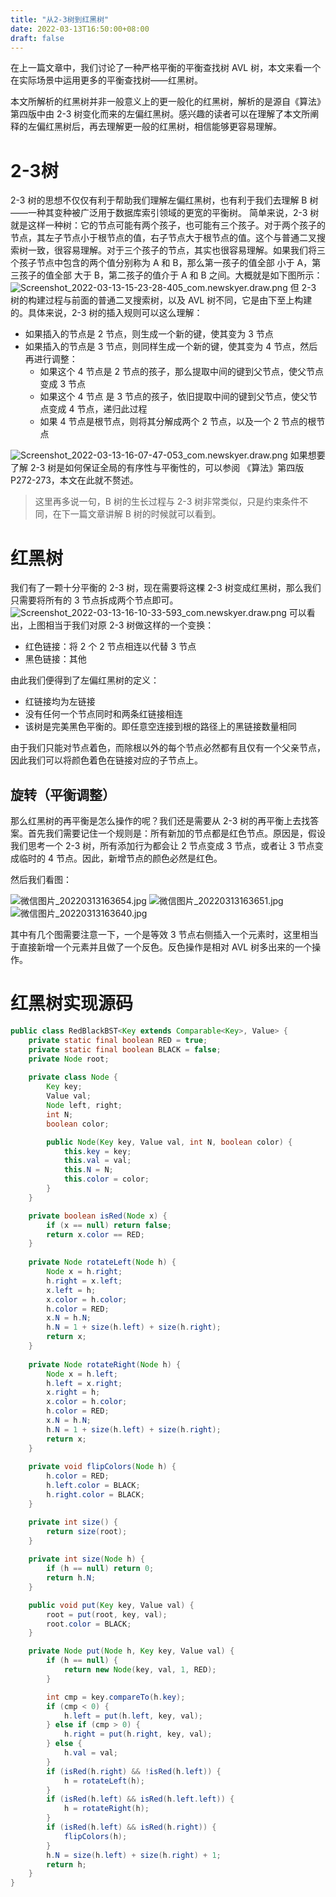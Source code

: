 ```yaml
---
title: "从2-3树到红黑树"
date: 2022-03-13T16:50:00+08:00
draft: false
---
```


在上一篇文章中，我们讨论了一种严格平衡的平衡查找树 AVL 树，本文来看一个在实际场景中运用更多的平衡查找树——红黑树。

本文所解析的红黑树并非一般意义上的更一般化的红黑树，解析的是源自《算法》第四版中由 2-3 树变化而来的左偏红黑树。感兴趣的读者可以在理解了本文所阐释的左偏红黑树后，再去理解更一般的红黑树，相信能够更容易理解。

# 2-3树
2-3 树的思想不仅仅有利于帮助我们理解左偏红黑树，也有利于我们去理解 B 树——一种其变种被广泛用于数据库索引领域的更宽的平衡树。
简单来说，2-3 树就是这样一种树：它的节点可能有两个孩子，也可能有三个孩子。对于两个孩子的节点，其左子节点小于根节点的值，右子节点大于根节点的值。这个与普通二叉搜索树一致，很容易理解。对于三个孩子的节点，其实也很容易理解。如果我们将三个孩子节点中包含的两个值分别称为 A 和 B，那么第一孩子的值全部 小于 A，第三孩子的值全部 大于 B，第二孩子的值介于 A 和 B 之间。大概就是如下图所示：
![Screenshot_2022-03-13-15-23-28-405_com.newskyer.draw.png](/from-two-three-tree-to-rbtree/Screenshot_2022-03-13-15-23-28-405_com.newskyer.draw.png)
但 2-3 树的构建过程与前面的普通二叉搜索树，以及 AVL 树不同，它是由下至上构建的。具体来说，2-3 树的插入规则可以这么理解：

- 如果插入的节点是 2 节点，则生成一个新的键，使其变为 3 节点
- 如果插入的节点是 3 节点，则同样生成一个新的键，使其变为 4 节点，然后再进行调整：
   - 如果这个 4 节点是 2 节点的孩子，那么提取中间的键到父节点，使父节点变成 3 节点
   - 如果这个 4 节点 是 3 节点的孩子，依旧提取中间的键到父节点，使父节点变成 4 节点，递归此过程
   - 如果 4 节点是根节点，则将其分解成两个 2 节点，以及一个 2 节点的根节点

![Screenshot_2022-03-13-16-07-47-053_com.newskyer.draw.png](/from-two-three-tree-to-rbtree/Screenshot_2022-03-13-16-07-47-053_com.newskyer.draw.png)
如果想要了解 2-3 树是如何保证全局的有序性与平衡性的，可以参阅 《算法》第四版 P272-273，本文在此就不赘述。

> 这里再多说一句，B 树的生长过程与 2-3 树非常类似，只是约束条件不同，在下一篇文章讲解 B 树的时候就可以看到。


# 红黑树
我们有了一颗十分平衡的 2-3 树，现在需要将这棵 2-3 树变成红黑树，那么我们只需要将所有的 3 节点拆成两个节点即可。
![Screenshot_2022-03-13-16-10-33-593_com.newskyer.draw.png](/from-two-three-tree-to-rbtree/Screenshot_2022-03-13-16-10-33-593_com.newskyer.draw.png)
可以看出，上图相当于我们对原 2-3 树做这样的一个变换：

- 红色链接：将 2 个 2 节点相连以代替 3 节点
- 黑色链接：其他

由此我们便得到了左偏红黑树的定义：

- 红链接均为左链接
- 没有任何一个节点同时和两条红链接相连
- 该树是完美黑色平衡的。即任意空连接到根的路径上的黑链接数量相同

由于我们只能对节点着色，而除根以外的每个节点必然都有且仅有一个父亲节点，因此我们可以将颜色着色在链接对应的子节点上。

## 旋转（平衡调整）

那么红黑树的再平衡是怎么操作的呢？我们还是需要从 2-3 树的再平衡上去找答案。首先我们需要记住一个规则是：所有新加的节点都是红色节点。原因是，假设我们思考一个 2-3 树，所有添加行为都会让 2 节点变成 3 节点，或者让 3 节点变成临时的 4 节点。因此，新增节点的颜色必然是红色。

然后我们看图：

![微信图片_20220313163654.jpg](/from-two-three-tree-to-rbtree/微信图片_20220313163654.jpg)
![微信图片_20220313163651.jpg](/from-two-three-tree-to-rbtree/微信图片_20220313163651.jpg)
![微信图片_20220313163640.jpg](/from-two-three-tree-to-rbtree/微信图片_20220313163640.jpg)

其中有几个图需要注意一下，一个是等效 3 节点右侧插入一个元素时，这里相当于直接新增一个元素并且做了一个反色。反色操作是相对 AVL 树多出来的一个操作。
# 红黑树实现源码

```java
public class RedBlackBST<Key extends Comparable<Key>, Value> {
    private static final boolean RED = true;
    private static final boolean BLACK = false;
    private Node root;
    
    private class Node {
        Key key;                 
        Value val;               
        Node left, right;     
        int N;                 
        boolean color;      

        public Node(Key key, Value val, int N, boolean color) {
            this.key = key;
            this.val = val;
            this.N = N;
            this.color = color;
        } 
    }

    private boolean isRed(Node x) {
        if (x == null) return false;
        return x.color == RED;
    }
    
    private Node rotateLeft(Node h) {
        Node x = h.right;
        h.right = x.left;
        x.left = h;
        x.color = h.color;
        h.color = RED;
        x.N = h.N;
        h.N = 1 + size(h.left) + size(h.right);
        return x;
    }
    
    private Node rotateRight(Node h) {
        Node x = h.left;
        h.left = x.right;
        x.right = h;
        x.color = h.color;
        h.color = RED;
        x.N = h.N;
        h.N = 1 + size(h.left) + size(h.right);
        return x;
    }
    
    private void flipColors(Node h) {
        h.color = RED;
        h.left.color = BLACK;
        h.right.color = BLACK;
    }

    private int size() {
        return size(root);
    }
    
    private int size(Node h) {
        if (h == null) return 0;
        return h.N;
    }

    public void put(Key key, Value val) {
        root = put(root, key, val);
        root.color = BLACK;
    }

    private Node put(Node h, Key key, Value val) {
        if (h == null) {
            return new Node(key, val, 1, RED);
        }

        int cmp = key.compareTo(h.key);
        if (cmp < 0) {
            h.left = put(h.left, key, val);
        } else if (cmp > 0) {
            h.right = put(h.right, key, val);
        } else {
            h.val = val;
        }
        if (isRed(h.right) && !isRed(h.left)) {
            h = rotateLeft(h);
        }
        if (isRed(h.left) && isRed(h.left.left)) {
            h = rotateRight(h);
        }
        if (isRed(h.left) && isRed(h.right)) {
            flipColors(h);
        }
        h.N = size(h.left) + size(h.right) + 1;
        return h;
    }
}
```



